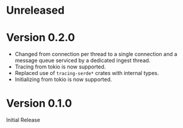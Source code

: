 Unreleased
==========

Version 0.2.0
=============

* Changed from connection per thread to a single connection and a message queue
  serviced by a dedicated ingest thread.
* Tracing from tokio is now supported.
* Replaced use of `tracing-serde*` crates with internal types.
* Initializing from tokio is now supported.

Version 0.1.0
=============

Initial Release
